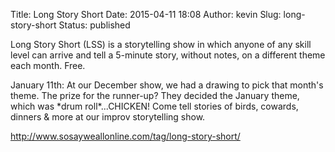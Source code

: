 Title: Long Story Short
Date: 2015-04-11 18:08
Author: kevin
Slug: long-story-short
Status: published

Long Story Short (LSS) is a storytelling show in which anyone of any skill level can arrive and tell a 5-minute story, without notes, on a different theme each month. Free.

January 11th: At our December show, we had a drawing to pick that month's theme. The prize for the runner-up? They decided the January theme, which was \*drum roll\*...CHICKEN! Come tell stories of birds, cowards, dinners & more at our improv storytelling show.

http://www.sosayweallonline.com/tag/long-story-short/

